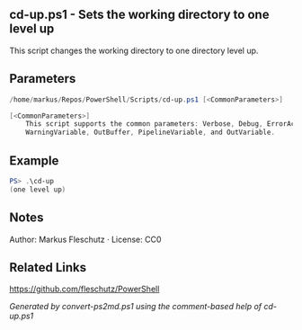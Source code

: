 ## cd-up.ps1 - Sets the working directory to one level up

This script changes the working directory to one directory level up.

## Parameters
```powershell
/home/markus/Repos/PowerShell/Scripts/cd-up.ps1 [<CommonParameters>]

[<CommonParameters>]
    This script supports the common parameters: Verbose, Debug, ErrorAction, ErrorVariable, WarningAction, 
    WarningVariable, OutBuffer, PipelineVariable, and OutVariable.
```

## Example
```powershell
PS> .\cd-up
(one level up)

```

## Notes
Author: Markus Fleschutz · License: CC0

## Related Links
https://github.com/fleschutz/PowerShell

*Generated by convert-ps2md.ps1 using the comment-based help of cd-up.ps1*
